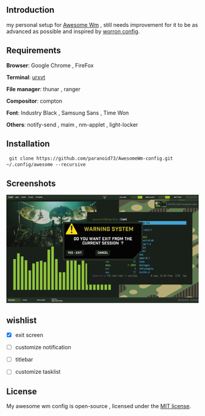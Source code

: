 
## Introduction  
my personal setup for [Awesome Wm](https://awesomewm.org/) , still needs improvement for it to be as advanced as possible and inspired by [worron config](https://github.com/worron/awesome-config).

## Requirements

**Browser**: Google Chrome , FireFox

  

**Terminal**: [urxvt](https://wiki.archlinux.fr/urxvt)

  

**File manager**: thunar , ranger

  

**Compositor**: compton

  
**Font**: Industry Black , Samsung Sans , Time Won

  
**Others**: notify-send , maim , nm-applet  , light-locker

## Installation

 

     git clone https://github.com/paranoid73/AwesomeWm-config.git ~/.config/awesome --recursive

  

## Screenshots

![full_screen](resources/screenshots/full.png)  

## wishlist

- [x]  exit screen

- [ ] customize notification

- [ ] titlebar

- [ ] customize tasklist  

## License
My awesome wm config is open-source , licensed under the [MIT license](https://opensource.org/licenses/MIT).


